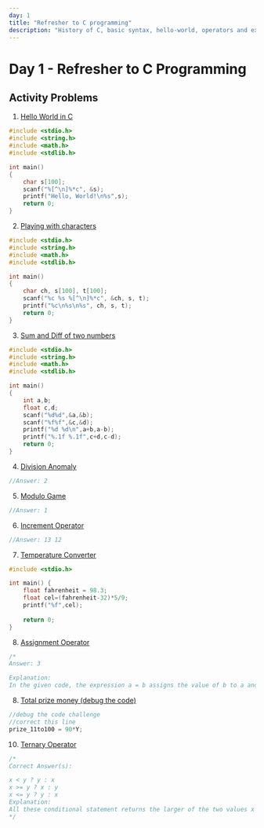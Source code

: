 ```yaml
---
day: 1
title: "Refresher to C programming"
description: "History of C, basic syntax, hello-world, operators and expressions"
---
```


# Day 1 - Refresher to C Programming

## Activity Problems  
1. [Hello World in C](https://www.hackerrank.com/challenges/hello-world-c/problem)
```c
#include <stdio.h>
#include <string.h>
#include <math.h>
#include <stdlib.h>

int main() 
{	
    char s[100];
    scanf("%[^\n]%*c", &s);
    printf("Hello, World!\n%s",s);    
    return 0;
}
```
2. [Playing with characters](https://www.hackerrank.com/challenges/playing-with-characters/problem)
```c
#include <stdio.h>
#include <string.h>
#include <math.h>
#include <stdlib.h>

int main() 
{	
    char ch, s[100], t[100];
    scanf("%c %s %[^\n]%*c", &ch, s, t);
    printf("%c\n%s\n%s", ch, s, t);
    return 0;
}
```
3. [Sum and Diff of two numbers](https://www.hackerrank.com/challenges/sum-numbers-c/problem)
```c
#include <stdio.h>
#include <string.h>
#include <math.h>
#include <stdlib.h>

int main() 
{	
    int a,b;
    float c,d;
    scanf("%d%d",&a,&b);
    scanf("%f%f",&c,&d);
    printf("%d %d\n",a+b,a-b);
    printf("%.1f %.1f",c+d,c-d);
    return 0;
}
```
4. [Division Anomaly](https://www.codechef.com/practice/course/c/LPCAS01/problems/LCAS02)
```c
//Answer: 2
```
5. [Modulo Game](https://www.codechef.com/practice/course/c/LPCAS01/problems/LCAS08)
```c
//Answer: 1
```
6. [Increment Operator](https://www.geeksforgeeks.org/questions/c-operators-question-24/)
```c
//Answer: 13 12
```
7. [Temperature Converter](https://www.codechef.com/practice/course/c/LPCAS03/problems/LCAS30B)
```c
#include <stdio.h>

int main() {
    float fahrenheit = 98.3;
    float cel=(fahrenheit-32)*5/9;
    printf("%f",cel);
    
    return 0;
}

```
8. [Assignment Operator](https://www.codechef.com/learn/course/c/LBCL07A/problems/PPSC29)
```c
/*
Answer: 3

Explanation:
In the given code, the expression a = b assigns the value of b to a and also returns the assigned value. Therefore, the printf() function will print the value of b.*/
```
8. [Total prize money (debug the code)](https://www.codechef.com/learn/course/c-beginner-v2-p1/BC01BC05_V2/problems/BMCP10)
```c
//debug the code challenge
//correct this line
prize_11to100 = 90*Y;
```
10. [Ternary Operator](https://www.codechef.com/learn/course/c/LBCL07A/problems/PPSC27D)
```c
/*
Correct Answer(s):

x < y ? y : x
x >= y ? x : y
x <= y ? y : x
Explanation:
All these conditional statement returns the larger of the two values x and y.
*/
```